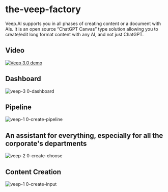 # the-veep-factory
Veep.AI supports you in all phases of creating content or a document with AIs. It is an open source “ChatGPT Canvas” type solution allowing you to create/edit long format content with any AI, and not just ChatGPT.

## Video
[![Veep 3.0 demo](https://img.youtube.com/vi/dUvMOlhqoz4/0.jpg)](https://www.youtube.com/watch?v=dUvMOlhqoz4)

## Dashboard
![veep-3 0-dashboard](https://github.com/user-attachments/assets/8f3d106f-40e0-44a4-abc0-5c904be51aab)

## Pipeline
![veep-1 0-create-pipeline](https://github.com/user-attachments/assets/5aba7f56-8088-4bc0-9e96-c02e7d5995ed)

## An assistant for everything, especially for all the corporate's departments
![veep-2 0-create-choose](https://github.com/user-attachments/assets/f65ebd85-39d7-4617-84cb-85c2983c5df5)

## Content Creation
![veep-1 0-create-input](https://github.com/user-attachments/assets/1bf1a04d-d094-4b08-a0da-7259dfcbf7b6)
